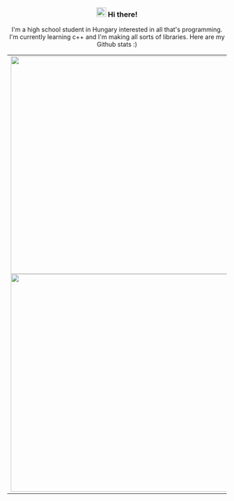 <h3 align ="center"> <img src='https://qpluspicture.oss-cn-beijing.aliyuncs.com/6LjjQA/Hi.gif' alt='Hi' width="22"/> Hi there! </h3>

<p align="center">I'm a high school student in Hungary interested in all that's programming. I'm currently learning c++ and I'm making all sorts of libraries. Here are my Github stats :)</p>

<table>
  <tr>
    <td>
      <div align="center" valign="center">
      <img src="https://github-readme-stats.vercel.app/api?username=Xeretis&count_private=true&theme=tokyonight&hide=prs&hide_border=true" width="500" />
      <img src="https://github-readme-stats.vercel.app/api/top-langs/?username=Xeretis&layout=compact&theme=tokyonight&hide_border=true" width="500" />
      </div>
    </td>
    <td>
      <div align="center" valign="center">
      <img src="https://media.giphy.com/media/LmNwrBhejkK9EFP504/giphy.gif" width="600"/>
      </div>
    </td>
  </tr>
 </table>
